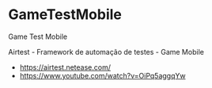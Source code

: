 # GameTestMobile
Game Test Mobile




Airtest - Framework de automação de testes - Game Mobile

- https://airtest.netease.com/
- https://www.youtube.com/watch?v=OiPq5aggqYw

